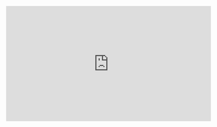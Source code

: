 ﻿<iframe width="560" height="315" src="https://www.youtube.com/embed/uWX025ElpMA?list=PL1DEQjXG2xnKZtXegLpuyGsdaxGh9dr9n" frameborder="0" allowfullscreen></iframe>